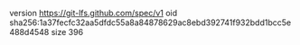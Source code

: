 version https://git-lfs.github.com/spec/v1
oid sha256:1a37fecfc32aa5dfdc55a8a84878629ac8ebd392741f932bdd1bcc5e488d4548
size 396

